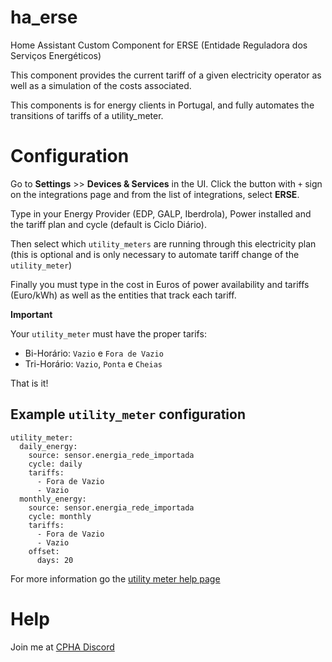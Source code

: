 # ha_erse
Home Assistant Custom Component for ERSE (Entidade Reguladora dos Serviços Energéticos)

This component provides the current tariff of a given electricity operator as well as a simulation of the costs associated.

This components is for energy clients in Portugal, and fully automates the transitions of tariffs of a utility_meter.

# Configuration

Go to **Settings** >> **Devices & Services** in the UI. Click the button with `+` sign on the integrations page and from the list of integrations, select **ERSE**.

Type in your Energy Provider (EDP, GALP, Iberdrola), Power installed and the tariff plan and cycle (default is Ciclo Diário).

Then select which `utility_meters` are running through this electricity plan (this is optional and is only necessary to automate tariff change of the `utility_meter`)

Finally you must type in the cost in Euros of power availability and tariffs (Euro/kWh) as well as the entities that track each tariff.

**Important**

Your `utility_meter` must have the proper tarifs:
- Bi-Horário: `Vazio` e `Fora de Vazio`
- Tri-Horário: `Vazio`, `Ponta` e `Cheias`

That is it!

## Example `utility_meter` configuration

```
utility_meter:            
  daily_energy:                         
    source: sensor.energia_rede_importada
    cycle: daily                       
    tariffs:
      - Fora de Vazio
      - Vazio 
  monthly_energy:
    source: sensor.energia_rede_importada
    cycle: monthly
    tariffs:        
      - Fora de Vazio                                        
      - Vazio        
    offset:           
      days: 20           
```

For more information go the [utility meter help page](https://www.home-assistant.io/integrations/utility_meter/)

# Help

Join me at [CPHA Discord](https://discord.gg/Mh9mTEA)
